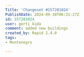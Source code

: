 ```yaml
---
Title: 'Changeset #157281024'
PublishDate: 2024-09-30T06:31:27Z
id: 157281024
user: gerti kida
comment: added new buildings
created_by: Rapid 2.4.0
tags:
- Montenegro

---
```

